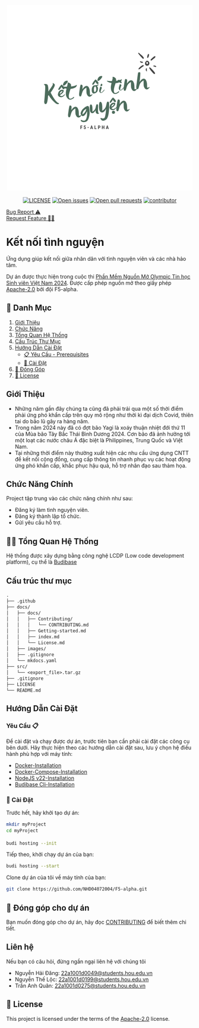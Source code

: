 <p align="center">
    <img src="./docs/images/ketnoitinhnguyen.png">
</p>

<p align="center">
  <a href="https://github.com/NHD04072004/F5-alpha/blob/master/LICENSE"><img
    src="https://img.shields.io/github/license/NHD04072004/ketnoitinhnguyen.svg"
    alt="LICENSE"
  /></a>
  <a href="https://github.com/NHD04072004/F5-alpha/issues"><img
    src="https://img.shields.io/github/issues/NHD04072004/ketnoitinhnguyen.svg"
    alt="Open issues"
  /></a>
  <a href="https://github.com/NHD04072004/F5-alpha/pulls"><img
    src="https://img.shields.io/github/issues-pr/NHD04072004/ketnoitinhnguyen.svg"
    alt="Open pull requests"
  /></a>
  <a href="https://github.com/NHD04072004/F5-alpha/graphs/contributors"><img
    src="https://img.shields.io/github/contributors/NHD04072004/ketnoitinhnguyen.svg"
    alt="contributor"
  /></a>
</p>


<a href="https://github.com/NHD04072004/ketnoitinhnguyen/issues/new?assignees=&labels=&projects=&template=bug_report.md&title=%F0%9F%90%9B+Bug+Report%3A+">Bug Report ⚠️
</a><br>
<a href="https://github.com/NHD04072004/ketnoitinhnguyen/issues/new?assignees=&labels=&projects=&template=feature_request.md&title=RequestFeature:">Request Feature 👩‍💻</a>

# Kết nối tình nguyện

Ứng dụng giúp kết nối giữa nhân dân với tình nguyện viên và các nhà hảo tâm.

Dự án được thực hiện trong cuộc thi [Phần Mềm Nguồn Mở Olympic Tin học Sinh viên Việt Nam 2024](https://www.olp.vn/procon-pmmn/ph%E1%BA%A7n-m%E1%BB%81m-ngu%E1%BB%93n-m%E1%BB%9F). Được cấp phép nguồn mở theo giấy phép [Apache-2.0](https://www.apache.org/licenses/LICENSE-2.0) bởi đội F5-alpha.

## 🔎 Danh Mục
1. [Giới Thiệu](#Giới-Thiệu)
2. [Chức Năng](#chức-năng-chính)
3. [Tổng Quan Hệ Thống](#👩‍💻-tổng-quan-hệ-thống)
4. [Cấu Trúc Thư Mục](#cấu-trúc-thư-mục)
5. [Hướng Dẫn Cài Đặt](#hướng-dẫn-cài-đặt)
    - [📋 Yêu Cầu - Prerequisites](#yêu-cầu-📋)
    - [🔨 Cài Đặt](#🔨-cài-đặt)
6. [🙌 Đóng Góp](#🙌-đóng-góp-cho-dự-án)
7. [📝 License](#📝-license)

## Giới Thiệu

- Những năm gần đây chúng ta cũng đã phải trải qua một số thời điểm phải ứng phó khẩn cấp trên quy mô rộng như thời kì đại dịch Covid, thiên tai do bão lũ gây ra hàng năm.
- Trong năm 2024 này đã có đợt bão Yagi là xoáy thuận nhiệt đới thứ 11 của Mùa bão Tây Bắc Thái Bình Dương 2024. Cơn bão đã ảnh hưởng tới một loạt các nước châu Á đặc biệt là Philippines, Trung Quốc và Việt Nam.
- Tại những thời điểm này thường xuất hiện các nhu cầu ứng dụng CNTT để kết nối cộng đồng, cung cấp thông tin nhanh phục vụ các hoạt động ứng phó khẩn cấp, khắc phục hậu quả, hỗ trợ nhân đạo sau thảm họa.

## Chức Năng Chính

Project tập trung vào các chức năng chính như sau:
- Đăng ký làm tình nguyện viên.
- Đăng ký thành lập tổ chức.
- Gửi yêu cầu hỗ trợ.

## 👩‍💻 Tổng Quan Hệ Thống

Hệ thống được xây dựng bằng công nghệ LCDP (Low code development platform), cụ thể là [Budibase](https://budibase.com/)


## Cấu trúc thư mục

```
.
├── .github
├── docs/
│   ├── docs/
│   │   ├── Contributing/
│   │   │   └── CONTRIBUTING.md
│   │   ├── Getting-started.md
│   │   ├── index.md
│   │   └── License.md
│   ├── images/
│   ├── .gitignore
│   └── mkdocs.yaml
├── src/
│   └── <export_file>.tar.gz
├── .gitignore
├── LICENSE
└── README.md
```

## Hướng Dẫn Cài Đặt


### Yêu Cầu 📋

Để cài đặt và chạy được dự án, trước tiên bạn cần phải cài đặt các công cụ bên dưới. Hãy thực hiện theo các hướng dẫn cài đặt sau, lưu ý chọn hệ điều hành phù hợp với máy tính:

-   [Docker-Installation](https://docs.docker.com/get-docker/)
-   [Docker-Compose-Installation](https://docs.docker.com/compose/install/)
-   [NodeJS v22-Installation](https://nodejs.org/en/download/)
-   [Budibase Cli-Installation](https://docs.budibase.com/docs/budibase-cli-setup)

### 🔨 Cài Đặt

Trước hết, hãy khởi tạo dự án:

```bash
mkdir myProject
cd myProject

budi hosting --init
```

Tiếp theo, khởi chạy dự án của bạn:

```bash
budi hosting --start
```

Clone dự án của tôi về máy tính của bạn:

```bash
git clone https://github.com/NHD04072004/F5-alpha.git
```

## 🙌 Đóng góp cho dự án

Bạn muốn đóng góp cho dự án, hãy đọc [CONTRIBUTING](.github/CONTRIBUTING.md) để biết thêm chi tiết.

## Liên hệ

Nếu bạn có câu hỏi, đừng ngần ngại liên hệ với chúng tôi
- Nguyễn Hải Đăng: 22a1001d0049@students.hou.edu.vn
- Nguyễn Thế Lộc: 22a1001d0199@students.hou.edu.vn
- Trần Anh Quân: 22a1001d0275@students.hou.edu.vn

## 📝 License

This project is licensed under the terms of the [Apache-2.0](LICENSE) license.
